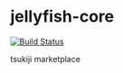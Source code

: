 jellyfish-core
=======

[![Build Status](https://magnum.travis-ci.com/booz-allen-hamilton/jellyfish-core.svg?token=hzrJLxrVn5bNaxiZp1bx)](https://magnum.travis-ci.com/booz-allen-hamilton/jellyfish-core)



tsukiji marketplace
